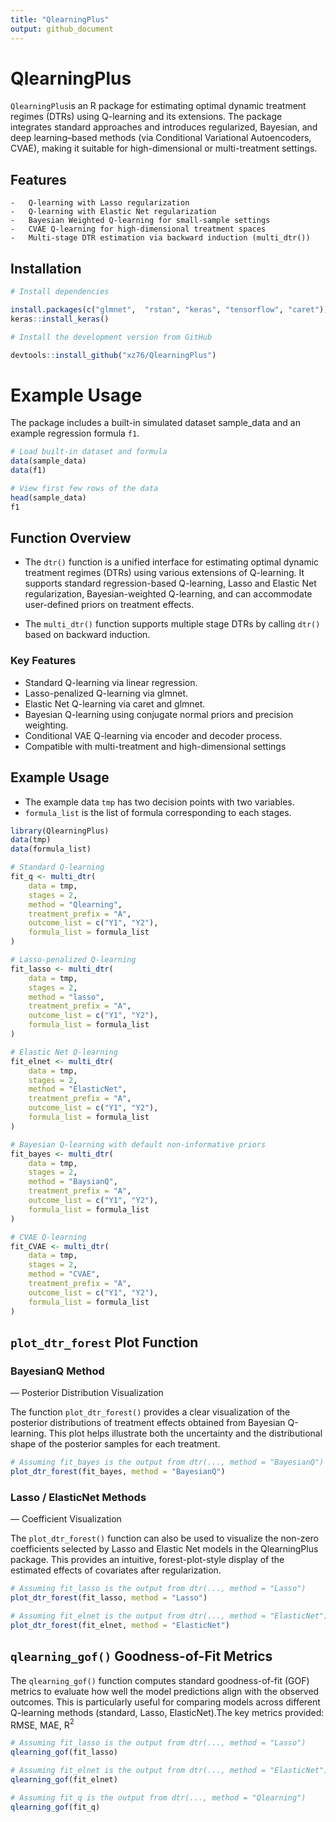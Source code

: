 ```yaml
---
title: "QlearningPlus"
output: github_document
---
```


# QlearningPlus

`QlearningPlus`is an R package for estimating optimal dynamic treatment regimes (DTRs)
using Q-learning and its extensions. The package integrates standard approaches and
introduces regularized, Bayesian, and deep learning–based methods (via Conditional 
Variational Autoencoders, CVAE), making it suitable for high-dimensional or multi-treatment settings.

## Features

	-	Q-learning with Lasso regularization
	-	Q-learning with Elastic Net regularization
	-	Bayesian Weighted Q-learning for small-sample settings
	-	CVAE Q-learning for high-dimensional treatment spaces
	-	Multi-stage DTR estimation via backward induction (multi_dtr())

## Installation

``` r
# Install dependencies 

install.packages(c("glmnet",  "rstan", "keras", "tensorflow", "caret"))
keras::install_keras()

# Install the development version from GitHub

devtools::install_github("xz76/QlearningPlus")
```

# Example Usage

The package includes a built-in simulated dataset sample_data and an example regression formula `f1`.

``` r
# Load built-in dataset and formula
data(sample_data)
data(f1)

# View first few rows of the data
head(sample_data)
f1
```


## Function Overview

- The `dtr()` function is a unified interface for estimating optimal dynamic treatment regimes (DTRs)
using various extensions of Q-learning. It supports standard regression-based Q-learning, 
Lasso and Elastic Net regularization, Bayesian-weighted Q-learning, and can accommodate 
user-defined priors on treatment effects.

- The `multi_dtr()` function supports multiple stage DTRs by calling `dtr()` based on backward induction.


### Key Features 

- Standard Q-learning via linear regression. 
- Lasso-penalized Q-learning via glmnet. 
- Elastic Net Q-learning via caret and glmnet. 
- Bayesian Q-learning using conjugate normal priors and precision weighting.
- Conditional VAE Q-learning via encoder and decoder process.
- Compatible with multi-treatment and high-dimensional settings


## Example Usage

- The example data `tmp` has two decision points with two variables.
- `formula_list` is the list of formula corresponding to each stages.

``` r
library(QlearningPlus)
data(tmp)
data(formula_list)

# Standard Q-learning
fit_q <- multi_dtr(
    data = tmp,
    stages = 2,
    method = "Qlearning",
    treatment_prefix = "A",
    outcome_list = c("Y1", "Y2"),
    formula_list = formula_list
)

# Lasso-penalized Q-learning
fit_lasso <- multi_dtr(
    data = tmp,
    stages = 2,
    method = "lasso",
    treatment_prefix = "A",
    outcome_list = c("Y1", "Y2"),
    formula_list = formula_list
)

# Elastic Net Q-learning
fit_elnet <- multi_dtr(
    data = tmp,
    stages = 2,
    method = "ElasticNet",
    treatment_prefix = "A",
    outcome_list = c("Y1", "Y2"),
    formula_list = formula_list
)

# Bayesian Q-learning with default non-informative priors
fit_bayes <- multi_dtr(
    data = tmp,
    stages = 2,
    method = "BaysianQ",
    treatment_prefix = "A",
    outcome_list = c("Y1", "Y2"),
    formula_list = formula_list
)

# CVAE Q-learning
fit_CVAE <- multi_dtr(
    data = tmp,
    stages = 2,
    method = "CVAE",
    treatment_prefix = "A",
    outcome_list = c("Y1", "Y2"),
    formula_list = formula_list
)


```

## `plot_dtr_forest` Plot Function

### BayesianQ Method

— Posterior Distribution Visualization

The function `plot_dtr_forest()` provides a clear visualization of the posterior distributions of treatment effects obtained from Bayesian Q-learning. This plot helps illustrate both the uncertainty and the distributional shape of the posterior samples for each treatment.

``` r
# Assuming fit_bayes is the output from dtr(..., method = "BayesianQ")
plot_dtr_forest(fit_bayes, method = "BayesianQ")
```

### Lasso / ElasticNet Methods

— Coefficient Visualization

The `plot_dtr_forest()` function can also be used to visualize the non-zero coefficients selected by Lasso and Elastic Net models in the QlearningPlus package. This provides an intuitive, forest-plot-style display of the estimated effects of covariates after regularization.

``` r
# Assuming fit_lasso is the output from dtr(..., method = "Lasso")
plot_dtr_forest(fit_lasso, method = "Lasso")

# Assuming fit_elnet is the output from dtr(..., method = "ElasticNet")
plot_dtr_forest(fit_elnet, method = "ElasticNet")
```

## `qlearning_gof()` Goodness-of-Fit Metrics

The `qlearning_gof()` function computes standard goodness-of-fit (GOF) metrics to evaluate how well the model predictions align with the observed outcomes. This is particularly useful for comparing models across different Q-learning methods (standard, Lasso, ElasticNet).The key metrics provided: RMSE, MAE, R$^2$

``` r
# Assuming fit_lasso is the output from dtr(..., method = "Lasso")
qlearning_gof(fit_lasso)

# Assuming fit_elnet is the output from dtr(..., method = "ElasticNet")
qlearning_gof(fit_elnet)

# Assuming fit_q is the output from dtr(..., method = "Qlearning")
qlearning_gof(fit_q)
```
